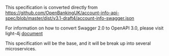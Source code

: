 This specification is converted directly from https://github.com/OpenBankingUK/account-info-api-spec/blob/master/dist/v3.1-draft4/account-info-swagger.json

For information on how to convert Swagger 2.0 to OpenAPI 3.0, please visit light-4j [document](https://doc.networknt.com/tool/openapi-converter/)

This specification will be the base, and it will be break up into several microservices. 